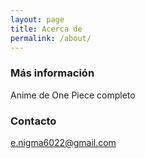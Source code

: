 ```yaml
---
layout: page
title: Acerca de
permalink: /about/
---
```


### Más información

Anime de One Piece completo

### Contacto

[e.nigma6022@gmail.com](mailto:e.nigma6022@gmail.com)
